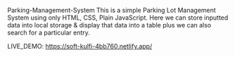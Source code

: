 Parking-Management-System
This is a simple Parking Lot Management System using only HTML, CSS, Plain JavaScript. Here we can store inputted data into local storage & display that data into a table plus we can also search for a particular entry.

LIVE_DEMO: https://soft-kulfi-4bb760.netlify.app/
